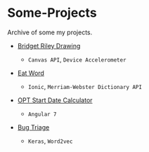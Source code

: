# Some-Projects
Archive of some my projects.

- [Bridget Riley Drawing](https://github.com/dailiang18bb/Some-Projects/tree/master/Bridget-Riley-Drawing)
  - `Canvas API`, `Device Accelerometer`

- [Eat Word](https://dailiang18bb.github.io/Some-Projects/Eat-Word/www/)
  - `Ionic`, `Merriam-Webster Dictionary API`



- [OPT Start Date Calculator](https://github.com/dailiang18bb/OPT-Calculator)
  - `Angular 7`


- [Bug Triage](https://github.com/dailiang18bb/bug-triage)
  - `Keras`, `Word2vec`
